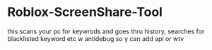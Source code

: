 # Roblox-ScreenShare-Tool
this scans your pc for keywrods and goes thru history, searches for blacklisted keyword etc w antidebug so y can add api or wtv
